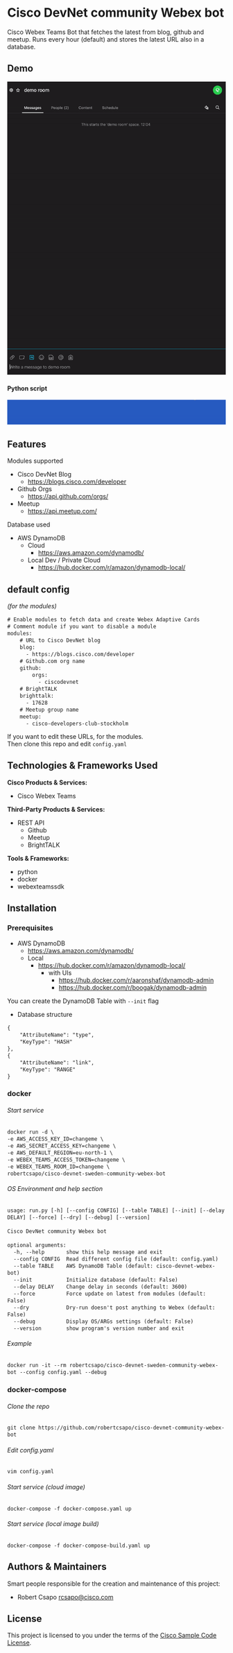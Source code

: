 # Cisco DevNet community Webex bot

Cisco Webex Teams Bot that fetches the latest from blog, github and meetup.
Runs every hour (default) and stores the latest URL also in a database.

## Demo

![](demo-webexteams.gif)
#### Python script
![](demo-script.gif)

## Features

Modules supported

- Cisco DevNet Blog
  - https://blogs.cisco.com/developer
- Github Orgs
  - https://api.github.com/orgs/
- Meetup
  - https://api.meetup.com/

Database used

- AWS DynamoDB
  - Cloud
    - https://aws.amazon.com/dynamodb/
  - Local Dev / Private Cloud
    - https://hub.docker.com/r/amazon/dynamodb-local/

## default config
_(for the modules)_

```
# Enable modules to fetch data and create Webex Adaptive Cards
# Comment module if you want to disable a module
modules:
    # URL to Cisco DevNet blog
    blog:
      - https://blogs.cisco.com/developer
    # Github.com org name
    github:
        orgs:
          - ciscodevnet
    # BrightTALK
    brighttalk:
      - 17628
    # Meetup group name
    meetup:
      - cisco-developers-club-stockholm
```
If you want to edit these URLs, for the modules.  
Then clone this repo and edit ```config.yaml```

## Technologies & Frameworks Used

**Cisco Products & Services:**

- Cisco Webex Teams

**Third-Party Products & Services:**

- REST API
  - Github
  - Meetup
  - BrightTALK

**Tools & Frameworks:**

- python
- docker
- webexteamssdk

## Installation

### Prerequisites
* AWS DynamoDB
  * https://aws.amazon.com/dynamodb/
  * Local
    * https://hub.docker.com/r/amazon/dynamodb-local/
      * with UIs
        * https://hub.docker.com/r/aaronshaf/dynamodb-admin
        * https://hub.docker.com/r/boogak/dynamodb-admin

You can create the DynamoDB Table with ```--init``` flag

* Database structure
```
{
    "AttributeName": "type",
    "KeyType": "HASH"
},
{
    "AttributeName": "link",
    "KeyType": "RANGE"
}
```

### docker

###### Start service
```
docker run -d \
-e AWS_ACCESS_KEY_ID=changeme \
-e AWS_SECRET_ACCESS_KEY=changeme \
-e AWS_DEFAULT_REGION=eu-north-1 \
-e WEBEX_TEAMS_ACCESS_TOKEN=changeme \
-e WEBEX_TEAMS_ROOM_ID=changeme \
robertcsapo/cisco-devnet-sweden-community-webex-bot
```

###### OS Environment and help section

```
usage: run.py [-h] [--config CONFIG] [--table TABLE] [--init] [--delay DELAY] [--force] [--dry] [--debug] [--version]

Cisco DevNet community Webex bot

optional arguments:
  -h, --help       show this help message and exit
  --config CONFIG  Read different config file (default: config.yaml)
  --table TABLE    AWS DynamoDB Table (default: cisco-devnet-webex-bot)
  --init           Initialize database (default: False)
  --delay DELAY    Change delay in seconds (default: 3600)
  --force          Force update on latest from modules (default: False)
  --dry            Dry-run doesn't post anything to Webex (default: False)
  --debug          Display OS/ARGs settings (default: False)
  --version        show program's version number and exit
```

###### Example
```
docker run -it --rm robertcsapo/cisco-devnet-sweden-community-webex-bot --config config.yaml --debug
```

### docker-compose

###### Clone the repo
```
git clone https://github.com/robertcsapo/cisco-devnet-community-webex-bot
```

###### Edit config.yaml
```
vim config.yaml
```

###### Start service (cloud image)
```
docker-compose -f docker-compose.yaml up
```

###### Start service (local image build)
```
docker-compose -f docker-compose-build.yaml up
```

## Authors & Maintainers

Smart people responsible for the creation and maintenance of this project:

- Robert Csapo <rcsapo@cisco.com>

## License

This project is licensed to you under the terms of the [Cisco Sample
Code License](./LICENSE).

